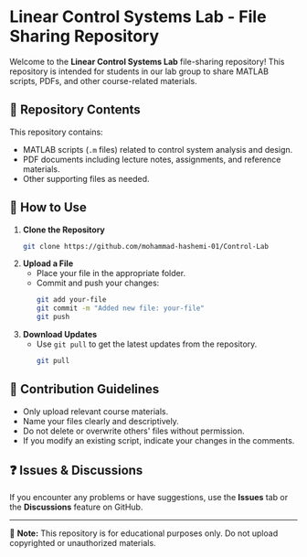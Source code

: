 # Linear Control Systems Lab - File Sharing Repository

Welcome to the **Linear Control Systems Lab** file-sharing repository! This repository is intended for students in our lab group to share MATLAB scripts, PDFs, and other course-related materials.

## 📂 Repository Contents
This repository contains:
- MATLAB scripts (`.m` files) related to control system analysis and design.
- PDF documents including lecture notes, assignments, and reference materials.
- Other supporting files as needed.

## 🚀 How to Use
1. **Clone the Repository**
   ```bash
   git clone https://github.com/mohammad-hashemi-01/Control-Lab
   ```
2. **Upload a File**
   - Place your file in the appropriate folder.
   - Commit and push your changes:
     ```bash
     git add your-file
     git commit -m "Added new file: your-file"
     git push
     ```
3. **Download Updates**
   - Use `git pull` to get the latest updates from the repository.
     ```bash
     git pull
     ```

## 📜 Contribution Guidelines
- Only upload relevant course materials.
- Name your files clearly and descriptively.
- Do not delete or overwrite others' files without permission.
- If you modify an existing script, indicate your changes in the comments.

## ❓ Issues & Discussions
If you encounter any problems or have suggestions, use the **Issues** tab or the **Discussions** feature on GitHub.

---
📌 **Note:** This repository is for educational purposes only. Do not upload copyrighted or unauthorized materials.

